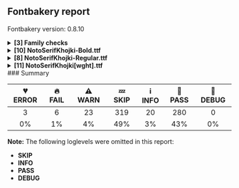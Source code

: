 ## Fontbakery report

Fontbakery version: 0.8.10

<details><summary><b>[3] Family checks</b></summary><div><details><summary>🔥 <b>FAIL:</b> Checking all files are in the same directory. (<a href="https://font-bakery.readthedocs.io/en/stable/fontbakery/profiles/universal.html#com.google.fonts/check/family/single_directory">com.google.fonts/check/family/single_directory</a>)</summary><div>


* 🔥 **FAIL** Not all fonts passed in the command line are in the same directory. This may lead to bad results as the tool will interpret all font files as belonging to a single font family. The detected directories are: ['fonts/NotoSerifKhojki/googlefonts/ttf', 'fonts/NotoSerifKhojki/googlefonts/variable-ttf'] [code: single-directory]
</div></details><details><summary>🔥 <b>FAIL:</b> Fonts have consistent PANOSE proportion? (<a href="https://font-bakery.readthedocs.io/en/stable/fontbakery/profiles/os2.html#com.google.fonts/check/family/panose_proportion">com.google.fonts/check/family/panose_proportion</a>)</summary><div>


* 🔥 **FAIL** PANOSE proportion is not the same across this family. In order to fix this, please make sure that the panose.bProportion value is the same in the OS/2 table of all of this family font files. [code: inconsistency]
</div></details><details><summary>🔥 <b>FAIL:</b> Fonts have consistent PANOSE family type? (<a href="https://font-bakery.readthedocs.io/en/stable/fontbakery/profiles/os2.html#com.google.fonts/check/family/panose_familytype">com.google.fonts/check/family/panose_familytype</a>)</summary><div>


* 🔥 **FAIL** PANOSE family type is not the same across this family. In order to fix this, please make sure that the panose.bFamilyType value is the same in the OS/2 table of all of this family font files. [code: inconsistency]
</div></details><br></div></details><details><summary><b>[10] NotoSerifKhojki-Bold.ttf</b></summary><div><details><summary>🔥 <b>FAIL:</b> Check that texts shape as per expectation (<a href="https://font-bakery.readthedocs.io/en/stable/fontbakery/profiles/<Section: Shaping Checks>.html#com.google.fonts/check/shaping/regression">com.google.fonts/check/shaping/regression</a>)</summary><div>


* 🔥 **FAIL** qa/shaping_tests/khojki.json: Expected and actual shaping not matching
<div class="shaping">


<style type="text/css">
    @font-face {font-family: "TestFont"; src: url(../../fonts/NotoSerifKhojki/googlefonts/ttf/NotoSerifKhojki-Bold.ttf);}
    .tf { font-family: "TestFont"; }
    .shaping pre { font-size: 1.2rem; }
    .shaping li {
        font-size: 1.2rem;
        border-top: 1px solid #ddd;
        padding: 12px;
        margin-top: 12px;
    }
    .shaping-svg {
        height: 100px;
        margin: 10px;
        transform: matrix(1, 0, 0, -1, 0, 0);
    }
</style>

<h4>qa/shaping_tests/khojki.json: Expected and actual shaping not matching</h4>


</div>
<div class="shaping">

<li>Shaping did not match: <span class="tf">𑈙𑈯𑈧𑈵𑈥</span> (Don't delete JA/TA/LA before YA)</li>


<pre>Expected: None</pre>



<pre>Got     : ta_uMatrakhoj=0+721|lakhoj=2+673|yakarkhoj=2+709</pre>


Got: <svg class="shaping-svg" xmlns="http://www.w3.org/2000/svg" viewBox="0 0 2103 2856" transform="matrix(1 0 0 -1 0 0)">
<path d="M357.0,-183.0Q258.0,-183.0 176.0,-129.0Q94.0,-75.0 38.0,16.0L47.0,92.0L61.0,95.0Q115.0,16.0 179.0,-23.5Q243.0,-63.0 310.0,-63.0Q373.0,-63.0 422.5,-30.0Q472.0,3.0 506.5,59.5Q541.0,116.0 559.5,187.0Q578.0,258.0 578.0,333.0Q578.0,398.0 562.5,428.0Q547.0,458.0 521.0,458.0Q492.0,458.0 460.5,427.5Q429.0,397.0 400.0,347.0Q371.0,297.0 349.0,238.0Q354.0,199.0 354.0,168.0Q354.0,116.0 339.0,83.5Q324.0,51.0 292.0,51.0Q268.0,51.0 242.0,66.5Q216.0,82.0 197.5,106.0Q179.0,130.0 179.0,156.0Q179.0,194.0 194.5,242.0Q210.0,290.0 234.0,338.0Q219.0,378.0 206.5,397.5Q194.0,417.0 181.0,423.0Q168.0,429.0 150.0,429.0Q130.0,429.0 105.0,421.5Q80.0,414.0 59.0,401.0Q43.0,420.0 31.5,445.5Q20.0,471.0 20.0,492.0Q20.0,527.0 43.5,543.5Q67.0,560.0 107.0,560.0Q160.0,560.0 196.5,519.0Q233.0,478.0 265.0,394.0Q284.0,423.0 303.0,449.0Q349.0,510.0 392.5,540.0Q436.0,570.0 484.0,570.0Q544.0,570.0 586.0,527.5Q628.0,485.0 649.5,413.5Q671.0,342.0 671.0,256.0Q671.0,162.0 649.0,82.0Q627.0,2.0 585.5,-57.5Q544.0,-117.0 486.5,-150.0Q429.0,-183.0 357.0,-183.0Z"  transform="translate(0, 947)"/>
<path d="M230.0,209.0L77.0,289.0L77.0,306.0Q121.0,325.0 158.5,350.5Q196.0,376.0 219.0,403.5Q242.0,431.0 242.0,456.0Q242.0,497.0 194.0,497.0Q158.0,497.0 116.5,476.5Q75.0,456.0 40.0,424.0Q-15.0,471.0 -15.0,518.0Q-15.0,560.0 25.5,580.5Q66.0,601.0 129.0,601.0Q189.0,601.0 240.5,576.0Q292.0,551.0 323.0,509.5Q354.0,468.0 354.0,418.0Q354.0,358.0 317.0,309.0L475.0,309.0Q476.0,336.0 476.0,363.0Q476.0,419.0 469.5,483.0Q463.0,547.0 449.0,613.0L560.0,613.0Q580.0,529.0 589.0,449.5Q598.0,370.0 598.0,293.0Q598.0,220.0 590.5,139.5Q583.0,59.0 567.0,-13.0L529.0,-22.0Q521.0,-16.0 503.0,4.0Q485.0,24.0 467.5,47.0Q450.0,70.0 441.0,85.0Q457.0,146.0 466.0,209.0L230.0,209.0Z"  transform="translate(721, 947)"/>
<path d="M562.0,-22.0Q553.0,-15.0 533.5,6.5Q514.0,28.0 494.5,53.0Q475.0,78.0 466.0,95.0Q480.0,124.0 495.0,163.0Q510.0,202.0 523.0,245.5Q536.0,289.0 544.0,331.5Q552.0,374.0 552.0,410.0Q552.0,444.0 539.0,466.5Q526.0,489.0 494.0,489.0Q465.0,489.0 422.0,472.0Q411.0,482.0 396.0,499.5Q381.0,517.0 366.5,535.5Q352.0,554.0 342.0,568.0L346.0,584.0Q369.0,597.0 397.0,604.5Q425.0,612.0 450.0,612.0Q503.0,612.0 549.5,574.5Q596.0,537.0 625.0,470.5Q654.0,404.0 654.0,318.0Q654.0,285.0 649.5,242.0Q645.0,199.0 637.0,153.0Q629.0,107.0 619.5,63.5Q610.0,20.0 600.0,-13.0L562.0,-22.0ZM235.0,95.0Q192.0,95.0 151.5,113.5Q111.0,132.0 79.0,164.5Q47.0,197.0 28.5,238.0Q10.0,279.0 10.0,324.0Q10.0,381.0 37.5,425.5Q65.0,470.0 110.0,495.5Q155.0,521.0 207.0,521.0Q249.0,521.0 288.0,503.0Q327.0,485.0 357.5,453.0Q388.0,421.0 405.5,380.0Q423.0,339.0 423.0,293.0Q423.0,238.0 397.5,193.0Q372.0,148.0 329.5,121.5Q287.0,95.0 235.0,95.0ZM194.0,210.0Q225.0,210.0 253.0,226.5Q281.0,243.0 299.0,271.0Q317.0,299.0 317.0,331.0Q317.0,366.0 299.5,384.0Q282.0,402.0 250.0,402.0Q218.0,402.0 188.0,385.0Q158.0,368.0 139.5,340.0Q121.0,312.0 121.0,279.0Q121.0,249.0 140.5,229.5Q160.0,210.0 194.0,210.0Z"  transform="translate(1394, 947)"/>
</svg>


</div> [code: shaping-regression]
</div></details><details><summary>⚠ <b>WARN:</b> Check font follows the Google Fonts vertical metric schema (<a href="https://font-bakery.readthedocs.io/en/stable/fontbakery/profiles/googlefonts.html#com.google.fonts/check/vertical_metrics">com.google.fonts/check/vertical_metrics</a>)</summary><div>


* ⚠ **WARN** We recommend the absolute sum of the hhea metrics should be between 1.2-1.5x of the font's upm. This font has 1.856x (1856) [code: bad-hhea-range]
</div></details><details><summary>⚠ <b>WARN:</b> Ensure Stylistic Sets have description. (<a href="https://font-bakery.readthedocs.io/en/stable/fontbakery/profiles/googlefonts.html#com.google.fonts/check/stylisticset_description">com.google.fonts/check/stylisticset_description</a>)</summary><div>


* ⚠ **WARN** The stylistic set ss01 lacks a description string on the 'name' table. [code: missing-description]
* ⚠ **WARN** The stylistic set ss02 lacks a description string on the 'name' table. [code: missing-description]
* ⚠ **WARN** The stylistic set ss03 lacks a description string on the 'name' table. [code: missing-description]
</div></details><details><summary>⚠ <b>WARN:</b> Ensure fonts have ScriptLangTags declared on the 'meta' table. (<a href="https://font-bakery.readthedocs.io/en/stable/fontbakery/profiles/googlefonts.html#com.google.fonts/check/meta/script_lang_tags">com.google.fonts/check/meta/script_lang_tags</a>)</summary><div>


* ⚠ **WARN** This font file does not have a 'meta' table. [code: lacks-meta-table]
</div></details><details><summary>⚠ <b>WARN:</b> Check font contains no unreachable glyphs (<a href="https://font-bakery.readthedocs.io/en/stable/fontbakery/profiles/universal.html#com.google.fonts/check/unreachable_glyphs">com.google.fonts/check/unreachable_glyphs</a>)</summary><div>


* ⚠ **WARN** The following glyphs could not be reached by codepoint or substitution rules:

	- Nukta_aiMatrakhoj

	- Nukta_auMatrakhoj

	- Nukta_eMatrakhoj

	- Nukta_oMatrakhoj

	- NullMark

	- dblsectionmark.alt

	- k_ra_uMatrakhoj.alt

	- rakar_rVocalicMatra

	- sh_ra_iMatrakhoj

	- sh_ra_iiMatrakhoj 

	- And 3 more.

Use -F or --full-lists to disable shortening of long lists.
 [code: unreachable-glyphs]
</div></details><details><summary>⚠ <b>WARN:</b> Check if each glyph has the recommended amount of contours. (<a href="https://font-bakery.readthedocs.io/en/stable/fontbakery/profiles/universal.html#com.google.fonts/check/contour_count">com.google.fonts/check/contour_count</a>)</summary><div>


* ⚠ **WARN** This font has a 'Soft Hyphen' character (codepoint 0x00AD) which is supposed to be zero-width and invisible, and is used to mark a hyphenation possibility within a word in the absence of or overriding dictionary hyphenation. It is mostly an obsolete mechanism now, and the character is only included in fonts for legacy codepage coverage. [code: softhyphen]
* ⚠ **WARN** This check inspects the glyph outlines and detects the total number of contours in each of them. The expected values are infered from the typical ammounts of contours observed in a large collection of reference font families. The divergences listed below may simply indicate a significantly different design on some of your glyphs. On the other hand, some of these may flag actual bugs in the font such as glyphs mapped to an incorrect codepoint. Please consider reviewing the design and codepoint assignment of these to make sure they are correct.

The following glyphs do not have the recommended number of contours:

	- Glyph name: uni00AD	Contours detected: 1	Expected: 0

	- Glyph name: aogonek	Contours detected: 3	Expected: 2

	- Glyph name: Uogonek	Contours detected: 2	Expected: 1

	- Glyph name: uogonek	Contours detected: 2	Expected: 1

	- Glyph name: Uogonek	Contours detected: 2	Expected: 1

	- Glyph name: aogonek	Contours detected: 3	Expected: 2

	- Glyph name: uni00AD	Contours detected: 1	Expected: 0 

	- And Glyph name: uogonek	Contours detected: 2	Expected: 1
 [code: contour-count]
</div></details><details><summary>⚠ <b>WARN:</b> Check GDEF mark glyph class doesn't have characters that are not marks. (<a href="https://font-bakery.readthedocs.io/en/stable/fontbakery/profiles/gdef.html#com.google.fonts/check/gdef_non_mark_chars">com.google.fonts/check/gdef_non_mark_chars</a>)</summary><div>


* ⚠ **WARN** The following non-mark characters should not be in the GDEF mark glyph class:
	 U+11235 [code: non-mark-chars]
</div></details><details><summary>⚠ <b>WARN:</b> Are there any misaligned on-curve points? (<a href="https://font-bakery.readthedocs.io/en/stable/fontbakery/profiles/<Section: Outline Correctness Checks>.html#com.google.fonts/check/outline_alignment_miss">com.google.fonts/check/outline_alignment_miss</a>)</summary><div>


* ⚠ **WARN** The following glyphs have on-curve points which have potentially incorrect y coordinates:

	* comma (U+002C): X=187.0,Y=-1.0 (should be at baseline 0?)

	* three (U+0033): X=339.5,Y=1.0 (should be at baseline 0?)

	* semicolon (U+003B): X=187.0,Y=-1.0 (should be at baseline 0?)

	* J (U+004A): X=281.0,Y=-2.0 (should be at baseline 0?)

	* bracketleft (U+005B): X=321.0,Y=712.0 (should be at cap-height 714?)

	* bracketleft (U+005B): X=277.0,Y=712.0 (should be at cap-height 714?)

	* bracketright (U+005D): X=162.0,Y=712.0 (should be at cap-height 714?)

	* bracketright (U+005D): X=117.0,Y=712.0 (should be at cap-height 714?)

	* a (U+0061): X=265.0,Y=-1.5 (should be at baseline 0?)

	* f (U+0066): X=310.0,Y=712.0 (should be at cap-height 714?) 

	* And 36 more.

Use -F or --full-lists to disable shortening of long lists. [code: found-misalignments]
</div></details><details><summary>⚠ <b>WARN:</b> Do outlines contain any jaggy segments? (<a href="https://font-bakery.readthedocs.io/en/stable/fontbakery/profiles/<Section: Outline Correctness Checks>.html#com.google.fonts/check/outline_jaggy_segments">com.google.fonts/check/outline_jaggy_segments</a>)</summary><div>


* ⚠ **WARN** The following glyphs have jaggy segments:

	* y (U+0079): B<<321.0,162.0>-<327.0,138.0>-<329.0,118.0>>/B<<329.0,118.0>-<331.0,139.0>-<339.5,165.0>> = 11.150925168505127

	* yacute (U+00FD): B<<321.0,162.0>-<327.0,138.0>-<329.0,118.0>>/B<<329.0,118.0>-<331.0,139.0>-<339.5,165.0>> = 11.150925168505127

	* ycircumflex (U+0177): B<<321.0,162.0>-<327.0,138.0>-<329.0,118.0>>/B<<329.0,118.0>-<331.0,139.0>-<339.5,165.0>> = 11.150925168505127

	* ydieresis (U+00FF): B<<321.0,162.0>-<327.0,138.0>-<329.0,118.0>>/B<<329.0,118.0>-<331.0,139.0>-<339.5,165.0>> = 11.150925168505127 

	* And ygrave (U+1EF3): B<<321.0,162.0>-<327.0,138.0>-<329.0,118.0>>/B<<329.0,118.0>-<331.0,139.0>-<339.5,165.0>> = 11.150925168505127 [code: found-jaggy-segments]
</div></details><details><summary>⚠ <b>WARN:</b> Do outlines contain any semi-vertical or semi-horizontal lines? (<a href="https://font-bakery.readthedocs.io/en/stable/fontbakery/profiles/<Section: Outline Correctness Checks>.html#com.google.fonts/check/outline_semi_vertical">com.google.fonts/check/outline_semi_vertical</a>)</summary><div>


* ⚠ **WARN** The following glyphs have semi-vertical/semi-horizontal lines:

	* h (U+0068): L<<101.0,122.0>--<100.0,646.0>>

	* h (U+0068): L<<252.0,309.0>--<253.0,118.0>> 

	* And sterling (U+00A3): L<<428.0,346.0>--<270.0,347.0>> [code: found-semi-vertical]
</div></details><br></div></details><details><summary><b>[8] NotoSerifKhojki-Regular.ttf</b></summary><div><details><summary>🔥 <b>FAIL:</b> Check that texts shape as per expectation (<a href="https://font-bakery.readthedocs.io/en/stable/fontbakery/profiles/<Section: Shaping Checks>.html#com.google.fonts/check/shaping/regression">com.google.fonts/check/shaping/regression</a>)</summary><div>


* 🔥 **FAIL** qa/shaping_tests/khojki.json: Expected and actual shaping not matching
<div class="shaping">


<style type="text/css">
    @font-face {font-family: "TestFont"; src: url(../../fonts/NotoSerifKhojki/googlefonts/ttf/NotoSerifKhojki-Regular.ttf);}
    .tf { font-family: "TestFont"; }
    .shaping pre { font-size: 1.2rem; }
    .shaping li {
        font-size: 1.2rem;
        border-top: 1px solid #ddd;
        padding: 12px;
        margin-top: 12px;
    }
    .shaping-svg {
        height: 100px;
        margin: 10px;
        transform: matrix(1, 0, 0, -1, 0, 0);
    }
</style>

<h4>qa/shaping_tests/khojki.json: Expected and actual shaping not matching</h4>


</div>
<div class="shaping">

<li>Shaping did not match: <span class="tf">𑈙𑈯𑈧𑈵𑈥</span> (Don't delete JA/TA/LA before YA)</li>


<pre>Expected: None</pre>



<pre>Got     : ta_uMatrakhoj=0+704|lakhoj=2+636|yakarkhoj=2+663</pre>


Got: <svg class="shaping-svg" xmlns="http://www.w3.org/2000/svg" viewBox="0 0 2003 2856" transform="matrix(1 0 0 -1 0 0)">
<path d="M352.0,-159.0Q290.0,-159.0 232.5,-133.0Q175.0,-107.0 127.5,-64.5Q80.0,-22.0 47.0,27.0L53.0,82.0L60.0,84.0Q110.0,13.0 176.5,-32.0Q243.0,-77.0 316.0,-77.0Q381.0,-77.0 429.5,-42.0Q478.0,-7.0 510.0,51.5Q542.0,110.0 558.0,182.0Q574.0,254.0 574.0,327.0Q574.0,366.0 567.5,400.0Q561.0,434.0 547.0,455.0Q533.0,476.0 508.0,476.0Q482.0,476.0 456.0,456.0Q430.0,436.0 405.5,403.0Q381.0,370.0 360.5,331.0Q340.0,292.0 324.0,253.0Q326.0,235.0 326.5,217.0Q327.0,199.0 327.0,183.0Q327.0,134.0 317.0,99.0Q307.0,64.0 282.0,64.0Q265.0,64.0 245.0,74.5Q225.0,85.0 211.5,102.5Q198.0,120.0 198.0,141.0Q198.0,174.0 209.5,214.5Q221.0,255.0 238.0,296.0Q219.0,366.0 202.5,397.5Q186.0,429.0 170.5,438.0Q155.0,447.0 138.0,447.0Q119.0,447.0 98.0,440.5Q77.0,434.0 61.0,425.0Q51.0,439.0 43.0,456.0Q35.0,473.0 35.0,489.0Q35.0,510.0 54.5,524.0Q74.0,538.0 106.0,538.0Q135.0,538.0 162.0,522.5Q189.0,507.0 214.0,466.0Q239.0,425.0 263.0,348.0Q286.0,393.0 312.0,431.0Q345.0,480.0 385.5,515.5Q426.0,551.0 476.0,551.0Q528.0,551.0 564.0,515.0Q600.0,479.0 619.5,414.0Q639.0,349.0 639.0,261.0Q639.0,183.0 621.5,108.0Q604.0,33.0 568.0,-27.0Q532.0,-87.0 478.0,-123.0Q424.0,-159.0 352.0,-159.0Z"  transform="translate(0, 947)"/>
<path d="M214.0,224.0L88.0,279.0L88.0,293.0Q158.0,325.0 201.5,369.0Q245.0,413.0 245.0,455.0Q245.0,481.0 227.5,496.0Q210.0,511.0 181.0,511.0Q152.0,511.0 114.5,496.5Q77.0,482.0 40.0,448.0Q23.0,464.0 11.5,480.5Q0.0,497.0 0.0,514.0Q0.0,537.0 19.0,552.0Q38.0,567.0 66.5,574.0Q95.0,581.0 123.0,581.0Q173.0,581.0 217.0,560.5Q261.0,540.0 288.5,504.0Q316.0,468.0 316.0,421.0Q316.0,390.0 301.5,357.0Q287.0,324.0 255.0,294.0L468.0,294.0Q469.0,317.0 469.0,340.0Q469.0,408.0 460.5,472.5Q452.0,537.0 437.0,600.0L513.0,600.0Q531.0,536.0 541.0,454.5Q551.0,373.0 551.0,293.0Q551.0,217.0 542.5,140.0Q534.0,63.0 517.0,0.0L493.0,-9.0Q486.0,-2.0 473.0,17.5Q460.0,37.0 449.5,57.0Q439.0,77.0 437.0,83.0Q455.0,151.0 463.0,224.0L214.0,224.0Z"  transform="translate(704, 947)"/>
<path d="M519.0,-9.0Q514.0,-4.0 504.0,9.5Q494.0,23.0 483.5,38.5Q473.0,54.0 465.5,67.5Q458.0,81.0 457.0,86.0Q478.0,140.0 494.5,196.5Q511.0,253.0 520.5,306.5Q530.0,360.0 530.0,403.0Q530.0,457.0 513.0,483.0Q496.0,509.0 455.0,509.0Q427.0,509.0 391.0,498.0Q376.0,511.0 357.0,532.0Q338.0,553.0 326.0,569.0L327.0,575.0Q344.0,585.0 369.0,592.5Q394.0,600.0 416.0,600.0Q462.0,600.0 503.5,567.5Q545.0,535.0 571.5,476.5Q598.0,418.0 598.0,339.0Q598.0,305.0 593.5,260.5Q589.0,216.0 581.0,168.0Q573.0,120.0 563.5,76.0Q554.0,32.0 544.0,0.0L519.0,-9.0ZM217.0,122.0Q177.0,122.0 141.0,140.0Q105.0,158.0 78.0,187.5Q51.0,217.0 35.5,254.0Q20.0,291.0 20.0,328.0Q20.0,374.0 42.5,413.0Q65.0,452.0 103.5,475.5Q142.0,499.0 189.0,499.0Q241.0,499.0 284.5,470.5Q328.0,442.0 354.0,396.5Q380.0,351.0 380.0,299.0Q380.0,253.0 359.0,212.5Q338.0,172.0 301.5,147.0Q265.0,122.0 217.0,122.0ZM183.0,200.0Q217.0,200.0 244.5,218.5Q272.0,237.0 288.0,266.5Q304.0,296.0 304.0,330.0Q304.0,368.0 284.0,393.5Q264.0,419.0 224.0,419.0Q196.0,419.0 167.0,404.0Q138.0,389.0 119.0,360.5Q100.0,332.0 100.0,291.0Q100.0,248.0 122.5,224.0Q145.0,200.0 183.0,200.0Z"  transform="translate(1340, 947)"/>
</svg>


</div> [code: shaping-regression]
</div></details><details><summary>⚠ <b>WARN:</b> Check font follows the Google Fonts vertical metric schema (<a href="https://font-bakery.readthedocs.io/en/stable/fontbakery/profiles/googlefonts.html#com.google.fonts/check/vertical_metrics">com.google.fonts/check/vertical_metrics</a>)</summary><div>


* ⚠ **WARN** We recommend the absolute sum of the hhea metrics should be between 1.2-1.5x of the font's upm. This font has 1.856x (1856) [code: bad-hhea-range]
</div></details><details><summary>⚠ <b>WARN:</b> Ensure Stylistic Sets have description. (<a href="https://font-bakery.readthedocs.io/en/stable/fontbakery/profiles/googlefonts.html#com.google.fonts/check/stylisticset_description">com.google.fonts/check/stylisticset_description</a>)</summary><div>


* ⚠ **WARN** The stylistic set ss01 lacks a description string on the 'name' table. [code: missing-description]
* ⚠ **WARN** The stylistic set ss02 lacks a description string on the 'name' table. [code: missing-description]
* ⚠ **WARN** The stylistic set ss03 lacks a description string on the 'name' table. [code: missing-description]
</div></details><details><summary>⚠ <b>WARN:</b> Ensure fonts have ScriptLangTags declared on the 'meta' table. (<a href="https://font-bakery.readthedocs.io/en/stable/fontbakery/profiles/googlefonts.html#com.google.fonts/check/meta/script_lang_tags">com.google.fonts/check/meta/script_lang_tags</a>)</summary><div>


* ⚠ **WARN** This font file does not have a 'meta' table. [code: lacks-meta-table]
</div></details><details><summary>⚠ <b>WARN:</b> Check font contains no unreachable glyphs (<a href="https://font-bakery.readthedocs.io/en/stable/fontbakery/profiles/universal.html#com.google.fonts/check/unreachable_glyphs">com.google.fonts/check/unreachable_glyphs</a>)</summary><div>


* ⚠ **WARN** The following glyphs could not be reached by codepoint or substitution rules:

	- Nukta_aiMatrakhoj

	- Nukta_auMatrakhoj

	- Nukta_eMatrakhoj

	- Nukta_oMatrakhoj

	- NullMark

	- dblsectionmark.alt

	- k_ra_uMatrakhoj.alt

	- rakar_rVocalicMatra

	- sh_ra_iMatrakhoj

	- sh_ra_iiMatrakhoj 

	- And 3 more.

Use -F or --full-lists to disable shortening of long lists.
 [code: unreachable-glyphs]
</div></details><details><summary>⚠ <b>WARN:</b> Check if each glyph has the recommended amount of contours. (<a href="https://font-bakery.readthedocs.io/en/stable/fontbakery/profiles/universal.html#com.google.fonts/check/contour_count">com.google.fonts/check/contour_count</a>)</summary><div>


* ⚠ **WARN** This font has a 'Soft Hyphen' character (codepoint 0x00AD) which is supposed to be zero-width and invisible, and is used to mark a hyphenation possibility within a word in the absence of or overriding dictionary hyphenation. It is mostly an obsolete mechanism now, and the character is only included in fonts for legacy codepage coverage. [code: softhyphen]
* ⚠ **WARN** This check inspects the glyph outlines and detects the total number of contours in each of them. The expected values are infered from the typical ammounts of contours observed in a large collection of reference font families. The divergences listed below may simply indicate a significantly different design on some of your glyphs. On the other hand, some of these may flag actual bugs in the font such as glyphs mapped to an incorrect codepoint. Please consider reviewing the design and codepoint assignment of these to make sure they are correct.

The following glyphs do not have the recommended number of contours:

	- Glyph name: uni00AD	Contours detected: 1	Expected: 0

	- Glyph name: aogonek	Contours detected: 3	Expected: 2

	- Glyph name: Uogonek	Contours detected: 2	Expected: 1

	- Glyph name: uogonek	Contours detected: 2	Expected: 1

	- Glyph name: Uogonek	Contours detected: 2	Expected: 1

	- Glyph name: aogonek	Contours detected: 3	Expected: 2

	- Glyph name: uni00AD	Contours detected: 1	Expected: 0 

	- And Glyph name: uogonek	Contours detected: 2	Expected: 1
 [code: contour-count]
</div></details><details><summary>⚠ <b>WARN:</b> Check GDEF mark glyph class doesn't have characters that are not marks. (<a href="https://font-bakery.readthedocs.io/en/stable/fontbakery/profiles/gdef.html#com.google.fonts/check/gdef_non_mark_chars">com.google.fonts/check/gdef_non_mark_chars</a>)</summary><div>


* ⚠ **WARN** The following non-mark characters should not be in the GDEF mark glyph class:
	 U+11235 [code: non-mark-chars]
</div></details><details><summary>⚠ <b>WARN:</b> Are there any misaligned on-curve points? (<a href="https://font-bakery.readthedocs.io/en/stable/fontbakery/profiles/<Section: Outline Correctness Checks>.html#com.google.fonts/check/outline_alignment_miss">com.google.fonts/check/outline_alignment_miss</a>)</summary><div>


* ⚠ **WARN** The following glyphs have on-curve points which have potentially incorrect y coordinates:

	* parenleft (U+0028): X=284.0,Y=715.0 (should be at cap-height 714?)

	* parenright (U+0029): X=117.0,Y=715.0 (should be at cap-height 714?)

	* three (U+0033): X=334.5,Y=1.0 (should be at baseline 0?)

	* nine (U+0039): X=139.0,Y=2.0 (should be at baseline 0?)

	* G (U+0047): X=519.0,Y=1.5 (should be at baseline 0?)

	* a (U+0061): X=182.0,Y=536.5 (should be at x-height 536?)

	* c (U+0063): X=360.0,Y=535.0 (should be at x-height 536?)

	* g (U+0067): X=161.0,Y=-0.5 (should be at baseline 0?)

	* q (U+0071): X=412.5,Y=0.5 (should be at baseline 0?)

	* sterling (U+00A3): X=77.0,Y=1.0 (should be at baseline 0?) 

	* And 35 more.

Use -F or --full-lists to disable shortening of long lists. [code: found-misalignments]
</div></details><br></div></details><details><summary><b>[11] NotoSerifKhojki[wght].ttf</b></summary><div><details><summary>💔 <b>ERROR:</b> Check font names are correct (<a href="https://font-bakery.readthedocs.io/en/stable/fontbakery/profiles/googlefonts.html#com.google.fonts/check/font_names">com.google.fonts/check/font_names</a>)</summary><div>


* 💔 **ERROR** The condition <FontBakeryCondition:expected_font_names> had an error: KeyError: 'fvar'
</div></details><details><summary>💔 <b>ERROR:</b> Check a font's STAT table contains compulsory Axis Values. (<a href="https://font-bakery.readthedocs.io/en/stable/fontbakery/profiles/googlefonts.html#com.google.fonts/check/STAT">com.google.fonts/check/STAT</a>)</summary><div>


* 💔 **ERROR** The condition <FontBakeryCondition:expected_font_names> had an error: KeyError: 'fvar'
</div></details><details><summary>💔 <b>ERROR:</b> Check variable font instances (<a href="https://font-bakery.readthedocs.io/en/stable/fontbakery/profiles/googlefonts.html#com.google.fonts/check/fvar_instances">com.google.fonts/check/fvar_instances</a>)</summary><div>


* 💔 **ERROR** The condition <FontBakeryCondition:expected_font_names> had an error: KeyError: 'fvar'
</div></details><details><summary>🔥 <b>FAIL:</b> Check that texts shape as per expectation (<a href="https://font-bakery.readthedocs.io/en/stable/fontbakery/profiles/<Section: Shaping Checks>.html#com.google.fonts/check/shaping/regression">com.google.fonts/check/shaping/regression</a>)</summary><div>


* 🔥 **FAIL** qa/shaping_tests/khojki.json: Expected and actual shaping not matching
<div class="shaping">


<style type="text/css">
    @font-face {font-family: "TestFont"; src: url(../../fonts/NotoSerifKhojki/googlefonts/variable-ttf/NotoSerifKhojki[wght].ttf);}
    .tf { font-family: "TestFont"; }
    .shaping pre { font-size: 1.2rem; }
    .shaping li {
        font-size: 1.2rem;
        border-top: 1px solid #ddd;
        padding: 12px;
        margin-top: 12px;
    }
    .shaping-svg {
        height: 100px;
        margin: 10px;
        transform: matrix(1, 0, 0, -1, 0, 0);
    }
</style>

<h4>qa/shaping_tests/khojki.json: Expected and actual shaping not matching</h4>


</div>
<div class="shaping">

<li>Shaping did not match: <span class="tf">𑈙𑈯𑈧𑈵𑈥</span> (Don't delete JA/TA/LA before YA)</li>


<pre>Expected: None</pre>



<pre>Got     : ta_uMatrakhoj=0+704|lakhoj=2+636|yakarkhoj=2+663</pre>


Got: <svg class="shaping-svg" xmlns="http://www.w3.org/2000/svg" viewBox="0 0 2003 2856" transform="matrix(1 0 0 -1 0 0)">
<path d="M352.0,-159.0Q290.0,-159.0 232.5,-133.0Q175.0,-107.0 127.5,-64.5Q80.0,-22.0 47.0,27.0L53.0,82.0L60.0,84.0Q110.0,13.0 176.5,-32.0Q243.0,-77.0 316.0,-77.0Q381.0,-77.0 429.5,-42.0Q478.0,-7.0 510.0,51.5Q542.0,110.0 558.0,182.0Q574.0,254.0 574.0,327.0Q574.0,366.0 567.5,400.0Q561.0,434.0 547.0,455.0Q533.0,476.0 508.0,476.0Q480.0,476.0 451.0,451.5Q422.0,427.0 395.5,388.5Q369.0,350.0 347.5,305.5Q326.0,261.0 312.0,220.0L323.0,266.0Q325.0,245.0 326.0,224.0Q327.0,203.0 327.0,183.0Q327.0,134.0 317.0,99.0Q307.0,64.0 282.0,64.0Q265.0,64.0 245.0,74.5Q225.0,85.0 211.5,102.5Q198.0,120.0 198.0,141.0Q198.0,183.0 215.5,235.5Q233.0,288.0 259.0,339.5Q285.0,391.0 312.0,431.0Q345.0,480.0 385.5,515.5Q426.0,551.0 476.0,551.0Q528.0,551.0 564.0,515.0Q600.0,479.0 619.5,414.0Q639.0,349.0 639.0,261.0Q639.0,183.0 621.5,108.0Q604.0,33.0 568.0,-27.0Q532.0,-87.0 478.0,-123.0Q424.0,-159.0 352.0,-159.0ZM254.0,238.0Q236.0,311.0 221.0,353.0Q206.0,395.0 192.5,415.0Q179.0,435.0 166.0,441.0Q153.0,447.0 138.0,447.0Q119.0,447.0 98.0,440.5Q77.0,434.0 61.0,425.0Q51.0,439.0 43.0,456.0Q35.0,473.0 35.0,489.0Q35.0,510.0 55.0,524.0Q75.0,538.0 106.0,538.0Q140.0,538.0 170.0,517.5Q200.0,497.0 228.0,441.0Q256.0,385.0 283.0,278.0L254.0,238.0Z"  transform="translate(0, 947)"/>
<path d="M214.0,224.0L88.0,279.0L88.0,293.0Q135.0,315.0 170.0,342.0Q205.0,369.0 225.0,398.0Q245.0,427.0 245.0,455.0Q245.0,481.0 227.5,496.0Q210.0,511.0 181.0,511.0Q152.0,511.0 114.5,496.5Q77.0,482.0 40.0,448.0Q23.0,464.0 11.5,480.5Q0.0,497.0 0.0,514.0Q0.0,537.0 19.0,552.0Q38.0,567.0 66.5,574.0Q95.0,581.0 123.0,581.0Q173.0,581.0 217.0,560.5Q261.0,540.0 288.5,504.0Q316.0,468.0 316.0,421.0Q316.0,384.0 295.0,344.5Q274.0,305.0 227.0,270.0L206.0,294.0L499.0,294.0L490.0,224.0L214.0,224.0ZM493.0,-9.0Q486.0,-2.0 473.0,17.5Q460.0,37.0 449.5,57.0Q439.0,77.0 437.0,83.0Q453.0,144.0 461.0,209.5Q469.0,275.0 469.0,340.0Q469.0,408.0 460.5,472.5Q452.0,537.0 437.0,600.0L513.0,600.0Q531.0,536.0 541.0,454.5Q551.0,373.0 551.0,293.0Q551.0,217.0 542.5,140.0Q534.0,63.0 517.0,0.0L493.0,-9.0Z"  transform="translate(704, 947)"/>
<path d="M519.0,-9.0Q514.0,-4.0 504.0,9.5Q494.0,23.0 483.5,38.5Q473.0,54.0 465.5,67.5Q458.0,81.0 457.0,86.0Q472.0,127.0 485.5,169.0Q499.0,211.0 509.0,252.5Q519.0,294.0 524.5,332.0Q530.0,370.0 530.0,403.0Q530.0,457.0 513.0,483.0Q496.0,509.0 455.0,509.0Q427.0,509.0 391.0,498.0Q381.0,507.0 369.0,519.0Q357.0,531.0 345.5,544.5Q334.0,558.0 326.0,569.0L327.0,575.0Q344.0,585.0 369.0,592.5Q394.0,600.0 416.0,600.0Q462.0,600.0 503.5,567.5Q545.0,535.0 571.5,476.5Q598.0,418.0 598.0,339.0Q598.0,305.0 593.5,260.5Q589.0,216.0 581.0,168.0Q573.0,120.0 563.5,76.0Q554.0,32.0 544.0,0.0L519.0,-9.0ZM217.0,122.0Q177.0,122.0 141.0,140.0Q105.0,158.0 78.0,187.5Q51.0,217.0 35.5,254.0Q20.0,291.0 20.0,328.0Q20.0,374.0 42.5,413.0Q65.0,452.0 103.5,475.5Q142.0,499.0 189.0,499.0Q228.0,499.0 262.5,482.5Q297.0,466.0 323.5,438.0Q350.0,410.0 365.0,374.0Q380.0,338.0 380.0,299.0Q380.0,253.0 359.0,212.5Q338.0,172.0 301.5,147.0Q265.0,122.0 217.0,122.0ZM183.0,200.0Q217.0,200.0 244.5,218.5Q272.0,237.0 288.0,266.5Q304.0,296.0 304.0,330.0Q304.0,368.0 284.0,393.5Q264.0,419.0 224.0,419.0Q196.0,419.0 167.0,404.0Q138.0,389.0 119.0,360.5Q100.0,332.0 100.0,291.0Q100.0,248.0 122.5,224.0Q145.0,200.0 183.0,200.0Z"  transform="translate(1340, 947)"/>
</svg>


</div> [code: shaping-regression]
</div></details><details><summary>⚠ <b>WARN:</b> Check font follows the Google Fonts vertical metric schema (<a href="https://font-bakery.readthedocs.io/en/stable/fontbakery/profiles/googlefonts.html#com.google.fonts/check/vertical_metrics">com.google.fonts/check/vertical_metrics</a>)</summary><div>


* ⚠ **WARN** We recommend the absolute sum of the hhea metrics should be between 1.2-1.5x of the font's upm. This font has 1.856x (1856) [code: bad-hhea-range]
</div></details><details><summary>⚠ <b>WARN:</b> Ensure variable fonts include an avar table. (<a href="https://font-bakery.readthedocs.io/en/stable/fontbakery/profiles/googlefonts.html#com.google.fonts/check/mandatory_avar_table">com.google.fonts/check/mandatory_avar_table</a>)</summary><div>


* ⚠ **WARN** This variable font does not have an avar table. [code: missing-avar]
</div></details><details><summary>⚠ <b>WARN:</b> Ensure Stylistic Sets have description. (<a href="https://font-bakery.readthedocs.io/en/stable/fontbakery/profiles/googlefonts.html#com.google.fonts/check/stylisticset_description">com.google.fonts/check/stylisticset_description</a>)</summary><div>


* ⚠ **WARN** The stylistic set ss01 lacks a description string on the 'name' table. [code: missing-description]
* ⚠ **WARN** The stylistic set ss02 lacks a description string on the 'name' table. [code: missing-description]
* ⚠ **WARN** The stylistic set ss03 lacks a description string on the 'name' table. [code: missing-description]
</div></details><details><summary>⚠ <b>WARN:</b> Ensure fonts have ScriptLangTags declared on the 'meta' table. (<a href="https://font-bakery.readthedocs.io/en/stable/fontbakery/profiles/googlefonts.html#com.google.fonts/check/meta/script_lang_tags">com.google.fonts/check/meta/script_lang_tags</a>)</summary><div>


* ⚠ **WARN** This font file does not have a 'meta' table. [code: lacks-meta-table]
</div></details><details><summary>⚠ <b>WARN:</b> Check font contains no unreachable glyphs (<a href="https://font-bakery.readthedocs.io/en/stable/fontbakery/profiles/universal.html#com.google.fonts/check/unreachable_glyphs">com.google.fonts/check/unreachable_glyphs</a>)</summary><div>


* ⚠ **WARN** The following glyphs could not be reached by codepoint or substitution rules:

	- Nukta_aiMatrakhoj

	- Nukta_auMatrakhoj

	- Nukta_eMatrakhoj

	- Nukta_oMatrakhoj

	- NullMark

	- dblsectionmark.alt

	- k_ra_uMatrakhoj.alt

	- rakar_rVocalicMatra

	- sh_ra_iMatrakhoj

	- sh_ra_iiMatrakhoj 

	- And 3 more.

Use -F or --full-lists to disable shortening of long lists.
 [code: unreachable-glyphs]
</div></details><details><summary>⚠ <b>WARN:</b> Check GDEF mark glyph class doesn't have characters that are not marks. (<a href="https://font-bakery.readthedocs.io/en/stable/fontbakery/profiles/gdef.html#com.google.fonts/check/gdef_non_mark_chars">com.google.fonts/check/gdef_non_mark_chars</a>)</summary><div>


* ⚠ **WARN** The following non-mark characters should not be in the GDEF mark glyph class:
	 U+11235 [code: non-mark-chars]
</div></details><details><summary>⚠ <b>WARN:</b> Are there any misaligned on-curve points? (<a href="https://font-bakery.readthedocs.io/en/stable/fontbakery/profiles/<Section: Outline Correctness Checks>.html#com.google.fonts/check/outline_alignment_miss">com.google.fonts/check/outline_alignment_miss</a>)</summary><div>


* ⚠ **WARN** The following glyphs have on-curve points which have potentially incorrect y coordinates:

	* parenleft (U+0028): X=284.0,Y=715.0 (should be at cap-height 714?)

	* parenright (U+0029): X=117.0,Y=715.0 (should be at cap-height 714?)

	* three (U+0033): X=334.5,Y=1.0 (should be at baseline 0?)

	* nine (U+0039): X=139.0,Y=2.0 (should be at baseline 0?)

	* G (U+0047): X=519.0,Y=1.5 (should be at baseline 0?)

	* a (U+0061): X=182.0,Y=536.5 (should be at x-height 536?)

	* c (U+0063): X=360.0,Y=535.0 (should be at x-height 536?)

	* f (U+0066): X=331.0,Y=712.5 (should be at cap-height 714?)

	* g (U+0067): X=161.0,Y=-0.5 (should be at baseline 0?)

	* h (U+0068): X=66.5,Y=713.5 (should be at cap-height 714?) 

	* And 44 more.

Use -F or --full-lists to disable shortening of long lists. [code: found-misalignments]
</div></details><br></div></details>
### Summary

| 💔 ERROR | 🔥 FAIL | ⚠ WARN | 💤 SKIP | ℹ INFO | 🍞 PASS | 🔎 DEBUG |
|:-----:|:----:|:----:|:----:|:----:|:----:|:----:|
| 3 | 6 | 23 | 319 | 20 | 280 | 0 |
| 0% | 1% | 4% | 49% | 3% | 43% | 0% |

**Note:** The following loglevels were omitted in this report:
* **SKIP**
* **INFO**
* **PASS**
* **DEBUG**
